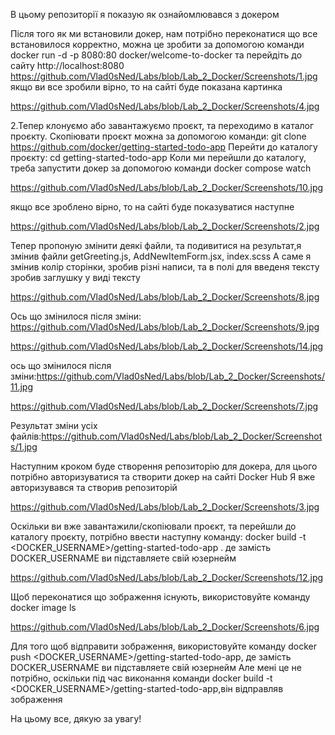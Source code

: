 В цьому репозиторії я показую як ознайомлювався з докером

Після того як ми встановили докер, нам потрібно переконатися що все встановилося корректно, можна це зробити за допомогою команди docker run -d -p 8080:80 docker/welcome-to-docker та перейдіть до сайту http://localhost:8080
https://github.com/Vlad0sNed/Labs/blob/Lab_2_Docker/Screenshots/1.jpg
якщо ви все зробили вірно, то на сайті буде показана картинка

https://github.com/Vlad0sNed/Labs/blob/Lab_2_Docker/Screenshots/4.jpg

2.Тепер клонуємо або завантажуємо проєкт, та переходимо в каталог проєкту. Скопіювати проєкт можна за допомогою команди: git clone https://github.com/docker/getting-started-todo-app Перейти до каталогу проєкту: cd getting-started-todo-app Коли ми перейшли до каталогу, треба запустити докер за допомогою команди docker compose watch

https://github.com/Vlad0sNed/Labs/blob/Lab_2_Docker/Screenshots/10.jpg

якщо все зроблено вірно, то на сайті буде показуватися наступне

https://github.com/Vlad0sNed/Labs/blob/Lab_2_Docker/Screenshots/2.jpg

Тепер пропоную змінити деякі файли, та подивитися на результат,я змінив файли getGreeting.js, AddNewItemForm.jsx, index.scss А саме я змінив колір сторінки, зробив різні написи, та в полі для введеня тексту зробив заглушку у виді тексту

https://github.com/Vlad0sNed/Labs/blob/Lab_2_Docker/Screenshots/8.jpg

Ось що змінилося після зміни: https://github.com/Vlad0sNed/Labs/blob/Lab_2_Docker/Screenshots/9.jpg

https://github.com/Vlad0sNed/Labs/blob/Lab_2_Docker/Screenshots/14.jpg

ось що змінилося після зміни:https://github.com/Vlad0sNed/Labs/blob/Lab_2_Docker/Screenshots/11.jpg

https://github.com/Vlad0sNed/Labs/blob/Lab_2_Docker/Screenshots/7.jpg

Результат зміни усіх файлів:https://github.com/Vlad0sNed/Labs/blob/Lab_2_Docker/Screenshots/1.jpg

Наступним кроком буде створення репозиторію для докера, для цього потрібно авторизуватися та створити докер на сайті Docker Hub Я вже авторизувався та створив репозиторій

https://github.com/Vlad0sNed/Labs/blob/Lab_2_Docker/Screenshots/3.jpg

Оскільки ви вже завантажили/скопіювали проєкт, та перейшли до каталогу проєкту, потрібно ввести наступну команду: docker build -t <DOCKER_USERNAME>/getting-started-todo-app . де замість DOCKER_USERNAME ви підставляете свій юзернейм

https://github.com/Vlad0sNed/Labs/blob/Lab_2_Docker/Screenshots/12.jpg

Щоб переконатися що зображення існують, використовуйте команду docker image ls

https://github.com/Vlad0sNed/Labs/blob/Lab_2_Docker/Screenshots/6.jpg

Для того щоб відправити зображення, використовуйте команду docker push <DOCKER_USERNAME>/getting-started-todo-app, де замість DOCKER_USERNAME ви підставляете свій юзернейм Але мені це не потрібно, оскільки під час виконання команди docker build -t <DOCKER_USERNAME>/getting-started-todo-app,він відправляв зображення

На цьому все, дякую за увагу!

